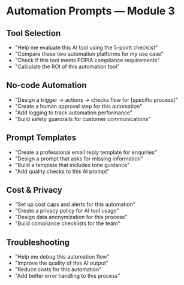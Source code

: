 # Automation Prompts — Module 3

## Tool Selection
- "Help me evaluate this AI tool using the 5-point checklist"
- "Compare these two automation platforms for my use case"
- "Check if this tool meets POPIA compliance requirements"
- "Calculate the ROI of this automation tool"

## No-code Automation
- "Design a trigger → actions → checks flow for [specific process]"
- "Create a human approval step for this automation"
- "Add logging to track automation performance"
- "Build safety guardrails for customer communications"

## Prompt Templates
- "Create a professional email reply template for enquiries"
- "Design a prompt that asks for missing information"
- "Build a template that includes tone guidance"
- "Add quality checks to this AI prompt"

## Cost & Privacy
- "Set up cost caps and alerts for this automation"
- "Create a privacy policy for AI tool usage"
- "Design data anonymization for this process"
- "Build compliance checklists for the team"

## Troubleshooting
- "Help me debug this automation flow"
- "Improve the quality of this AI output"
- "Reduce costs for this automation"
- "Add better error handling to this process"